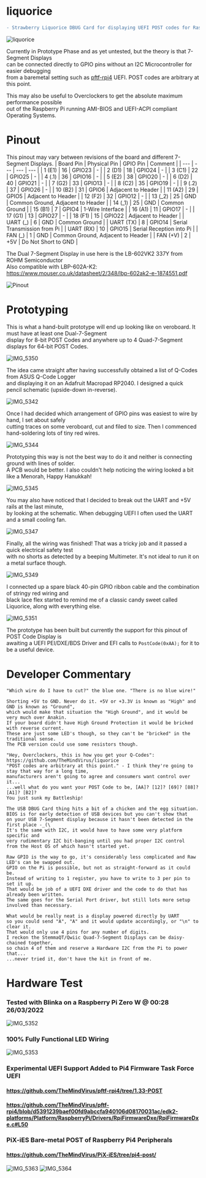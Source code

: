 # liquorice
```diff
- Strawberry Liquorice DBUG Card for displaying UEFI POST codes for Raspberry Pi Windows -
```
![liquorice](https://github.com/themindvirus/liquorice/blob/main/liquorice.png)

Currently in Prototype Phase and as yet untested, but the theory is that 7-Segment Displays \
can be connected directly to GPIO pins without an I2C Microcontroller for easier debugging \
from a baremetal setting such as [pftf-rpi4](https://github.com/pftf/rpi4) UEFI. POST codes are arbitrary at this point.

This may also be useful to Overclockers to get the absolute maximum performance possible \
out of the Raspberry Pi running AMI-BIOS and UEFI-ACPI compliant Operating Systems.

# Pinout
This pinout may vary between revisions of the board and different 7-Segment Displays.
| Board Pin | Physical Pin | GPIO Pin | Comment |
| --- | --- | --- | --- |
| 1 (E1) | 16 | GPIO23 | - |
| 2 (D1) | 18 | GPIO24 | - |
| 3 (C1) | 22 | GPIO25 | - |
| 4 (.1) | 36 | GPIO16 | - |
| 5 (E2) | 38 | GPIO20 | - |
| 6 (D2) | 40 | GPIO21 | - |
| 7 (G2) | 33 | GPIO13 | - |
| 8 (C2) | 35 | GPIO19 | - |
| 9 (.2) | 37 | GPIO26 | - |
| 10 (B2) | 31 | GPIO6 | Adjacent to Header |
| 11 (A2) | 29 | GPIO5 | Adjacent to Header |
| 12 (F2) | 32 | GPIO12 | - |
| 13 (\_2) | 25 | GND | Common Ground, Adjacent to Header |
| 14 (\_1) | 25 | GND | Common Ground |
| 15 (B1) | 7 | GPIO4 | 1-Wire Interface |
| 16 (A1) | 11 | GPIO17 | - |
| 17 (G1) | 13 | GPIO27 | - |
| 18 (F1) | 15 | GPIO22 | Adjacent to Header |
| UART (\_) | 6 | GND | Common Ground |
| UART (TX) | 8 | GPIO14 | Serial Transmission from Pi |
| UART (RX) | 10 | GPIO15 | Serial Reception into Pi |
| FAN (\_) | 1 | GND | Common Ground, Adjacent to Header |
| FAN (+V) | 2 | +5V | Do Not Short to GND |

The Dual 7-Segment Display in use here is the LB-602VK2 337Y from ROHM Semiconductor \
Also compatible with LBP-602A-K2: https://www.mouser.co.uk/datasheet/2/348/lbp-602ak2-e-1874551.pdf

![Pinout](https://github.com/themindvirus/liquorice/blob/main/pinout.png)

# Prototyping

This is what a hand-built prototype will end up looking like on veroboard. It must have at least one Dual-7-Segment \
display for 8-bit POST Codes and anywhere up to 4 Quad-7-Segment displays for 64-bit POST Codes.

![IMG_5350](https://github.com/themindvirus/liquorice/blob/main/IMG_5350.jpg)

The idea came straight after having successfully obtained a list of Q-Codes from ASUS Q-Code Logger \
and displaying it on an Adafruit Macropad RP2040. I designed a quick pencil schematic (upside-down in-reverse).

![IMG_5342](https://github.com/themindvirus/liquorice/blob/main/IMG_5342.jpg)

Once I had decided which arrangement of GPIO pins was easiest to wire by hand, I set about safely \
cutting traces on some veroboard, cut and filed to size. Then I commenced hand-soldering lots of tiny red wires.

![IMG_5344](https://github.com/themindvirus/liquorice/blob/main/IMG_5344.jpg)

Prototyping this way is not the best way to do it and neither is connecting ground with lines of solder. \
A PCB would be better. I also couldn't help noticing the wiring looked a bit like a Menorah, Happy Hanukkah!

![IMG_5345](https://github.com/themindvirus/liquorice/blob/main/IMG_5345.jpg)

You may also have noticed that I decided to break out the UART and +5V rails at the last minute, \
by looking at the schematic. When debugging UEFI I often used the UART and a small cooling fan.

![IMG_5347](https://github.com/themindvirus/liquorice/blob/main/IMG_5347.jpg)

Finally, all the wiring was finished! That was a tricky job and it passed a quick electrical safety test \
with no shorts as detected by a beeping Multimeter. It's not ideal to run it on a metal surface though.

![IMG_5349](https://github.com/themindvirus/liquorice/blob/main/IMG_5349.jpg)

I connected up a spare black 40-pin GPIO ribbon cable and the combination of stringy red wiring and \
black lace flex started to remind me of a classic candy sweet called Liquorice, along with everything else.

![IMG_5351](https://github.com/themindvirus/liquorice/blob/main/IMG_5351.jpg)

The prototype has been built but currently the support for this pinout of POST Code Display is \
awaiting a UEFI PEI/DXE/BDS Driver and EFI calls to `PostCode(0xAA);` for it to be a useful device.

# Developer Commentary

```
"Which wire do I have to cut?" the blue one. "There is no blue wire!"

Shorting +5V to GND. Never do it. +5V or +3.3V is known as "High" and GND is known as "Ground",
which would make that situation the "High Ground", and it would be very much over Anakin.
If your board didn't have High Ground Protection it would be bricked with reverse current.
These are just some LED's though, so they can't be "bricked" in the traditional sense.
The PCB version could use some resistors though.

"Hey, Overclockers, this is how you get your Q-Codes": https://github.com/TheMindVirus/liquorice
"POST codes are arbitrary at this point." - I think they're going to stay that way for a long time,
manufacturers aren't going to agree and consumers want control over it...
...well what do you want your POST Code to be, [AA]? [12]? [69]? [88]? [A1]? [B2]?
You just sunk my Battleship!

The USB DBUG Card thing hits a bit of a chicken and the egg situation.
BIOS is for early detection of USB devices but you can't show that
on your USB 7-Segment display because it hasn't been detected in the first place -_(\
It's the same with I2C, it would have to have some very platform specific and
very rudimentary I2C bit-banging until you had proper I2C control
from the Host OS of which hasn't started yet.

Raw GPIO is the way to go, it's considerably less complicated and Raw LED's can be swapped out.
GPIO on the Pi is possible, but not as straight-forward as it could be.
Instead of writing to 1 register, you have to write to 3 per pin to set it up.
That would be job of a UEFI DXE driver and the code to do that has already been written.
The same goes for the Serial Port driver, but still lots more setup involved than necessary.

What would be really neat is a display powered directly by UART
so you could send "A", "A" and it would update accordingly, or "\n" to clear it.
That would only use 4 pins for any number of digits.
I reckon the StemmaQT/Qwiic Quad-7-Segment Displays can be daisy-chained together,
so chain 4 of them and reserve a Hardware I2C from the Pi to power that...
...never tried it, don't have the kit in front of me.
```

# Hardware Test
### Tested with Blinka on a Raspberry Pi Zero W @ 00:28 26/03/2022
![IMG_5352](https://github.com/themindvirus/liquorice/blob/main/IMG_5352.jpg)
### 100% Fully Functional LED Wiring
![IMG_5353](https://github.com/themindvirus/liquorice/blob/main/IMG_5353.jpg)
### Experimental UEFI Support Added to Pi4 Firmware Task Force UEFI
#### https://github.com/TheMindVirus/pftf-rpi4/tree/1.33-POST
#### https://github.com/TheMindVirus/pftf-rpi4/blob/d5391239baef00fd9abccfa940106d08170031ac/edk2-platforms/Platform/RaspberryPi/Drivers/RpiFirmwareDxe/RpiFirmwareDxe.c#L50
### PiX-iES Bare-metal POST of Raspberry Pi4 Peripherals
#### https://github.com/TheMindVirus/PiX-iES/tree/pi4-post/
![IMG_5363](https://github.com/themindvirus/liquorice/blob/main/IMG_5363.jpg)
![IMG_5364](https://github.com/themindvirus/liquorice/blob/main/IMG_5364.jpg)

